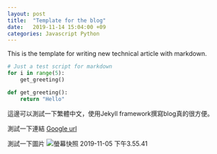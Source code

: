 ```yaml
---
layout: post
title:  "Template for the blog"
date:   2019-11-14 15:04:00 +09
categories: Javascript Python
---
```


This is the template for writing new technical article with markdown. 

```python
# Just a test script for markdown
for i in range(5):
    get_greeting()

def get_greeting():
    return "Hello"
```

這邊可以測試一下繁體中文，使用Jekyll framework撰寫blog真的很方便。


測試一下連結 [Google url][google]


測試一下圖片 ![螢幕快照 2019-11-05 下午3.55.41](https://i.imgur.com/RKcfD5V.png)



[google]: https://www.google.com


